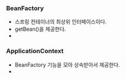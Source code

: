 
### BeanFactory

- 스프링 컨테이너의 최상위 인터페이스이다.
- getBean()을 제공한다.
- 

### ApplicationContext
- BeanFactory 기능을 모아 상속받아서 제공한다.
- 